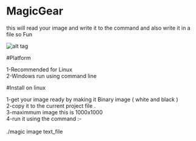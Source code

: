 # MagicGear
this will read your image and write it to the command and also write it in a file so Fun

![alt tag](https://raw.github.com/aa-ahmed-aa/MagicGear/screenshot.png)



#Platform

1-Recommended for Linux <br/>
2-Windows run using command line <br/>



#Install on linux 

1-get your image ready by making it Binary image ( white and black )<br/>
2-copy it to the current project file .<br/>
3-maximmum image this is 1000x1000 <br/>
4-run it using the command :-  <br/>        
    ./magic image text_file 
